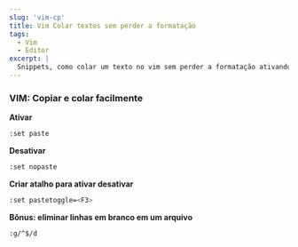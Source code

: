 ```yaml
---
slug: 'vim-cp'
title: Vim Colar textos sem perder a formatação
tags:
  - Vim
  - Editor
excerpt: |
  Snippets, como colar um texto no vim sem perder a formatação ativando o paste mode
---
```


### VIM: Copiar e colar facilmente

**Ativar**

```bash
:set paste
```
**Desativar**

```bash
:set nopaste
```

**Criar atalho para ativar desativar**

```bash
:set pastetoggle=<F3>
```

**Bônus: eliminar linhas em branco  em um arquivo**

```bash
:g/^$/d
```
